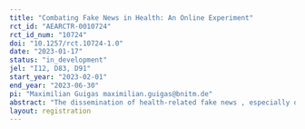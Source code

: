 ```yaml
---
title: "Combating Fake News in Health: An Online Experiment"
rct_id: "AEARCTR-0010724"
rct_id_num: "10724"
doi: "10.1257/rct.10724-1.0"
date: "2023-01-17"
status: "in_development"
jel: "I12, D83, D91"
start_year: "2023-02-01"
end_year: "2023-06-30"
pi: "Maximilian Guigas maximilian.guigas@bnitm.de"
abstract: "The dissemination of health-related fake news , especially on social media platforms, is a strong thread to the efficient provision of health care. Several media platforms have recently established tools to combat the spread of fake news. In this research project, we aim to assess the effectiveness of such tools, and elaborate on the underlying psychological mechanisms. Specifically, we will conduct an online survey experiment in six sub-Saharan African countries via Facebook to evaluate the impact of two kinds of such tools – a pre- and a debunking tool - on individuals’ sharing behavior. Moreover, our experimental set-up allows to shed light on the causal impact of confirmatory search behavior and article accuracy on the impact of these tools on people’s article sharing behavior. We consider two indicators of sharing behavior: (i) intentions (willingness to share) and (ii) action (clicking a Facebook sharing  button). Apart from the impacts of those tools, we plan to analyze differences in sharing behavior regarding sociodemographic factors, personality and risk aversion, prior health and vaccination attitudes and own health and vaccination history."
layout: registration
---
```



